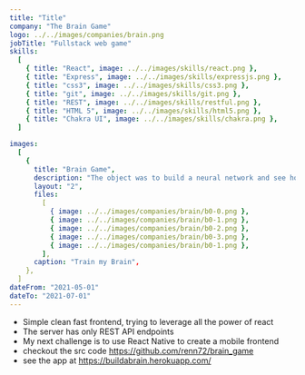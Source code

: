 ```yaml
---
title: "Title"
company: "The Brain Game"
logo: ../../images/companies/brain.png
jobTitle: "Fullstack web game"
skills:
  [
    { title: "React", image: ../../images/skills/react.png },
    { title: "Express", image: ../../images/skills/expressjs.png },
    { title: "css3", image: ../../images/skills/css3.png },
    { title: "git", image: ../../images/skills/git.png },
    { title: "REST", image: ../../images/skills/restful.png },
    { title: "HTML 5", image: ../../images/skills/html5.png },
    { title: "Chakra UI", image: ../../images/skills/chakra.png },
  ]

images:
  [
    {
      title: "Brain Game",
      description: "The object was to build a neural network and see how it would do against the MINST handwriting dataset.",
      layout: "2",
      files:
        [
          { image: ../../images/companies/brain/b0-0.png },
          { image: ../../images/companies/brain/b0-1.png },
          { image: ../../images/companies/brain/b0-2.png },
          { image: ../../images/companies/brain/b0-3.png },
          { image: ../../images/companies/brain/b0-1.png },
        ],
      caption: "Train my Brain",
    },
  ]
dateFrom: "2021-05-01"
dateTo: "2021-07-01"
---
```


- Simple clean fast frontend, trying to leverage all the power of react
- The server has only REST API endpoints
- My next challenge is to use React Native to create a mobile frontend
- checkout the src code https://github.com/renn72/brain_game
- see the app at https://buildabrain.herokuapp.com/
